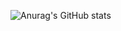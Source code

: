 ![Anurag's GitHub stats](https://github-readme-stats.vercel.app/api?username=GH-JY&show_icons=true&theme=radical)
